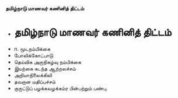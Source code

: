 **தமிழ்நாடு மாணவர் கணினித் திட்டம்**
- # தமிழ்நாடு மாணவர் கணினித் திட்டம்
- n. மூடநம்பிக்கை
- போலிக்கோட்பாடு
- தெய்விக அருநிகழ்வு நம்பிக்கை
- இயற்கை கடந்த ஆற்றலச்சம்
- அறியாநிலைக்கிலி
- தவறான மதிப்பச்சம்
- குருட்டுப் பழக்கவழக்கம்ர பின்பற்றும் பண்பு.

